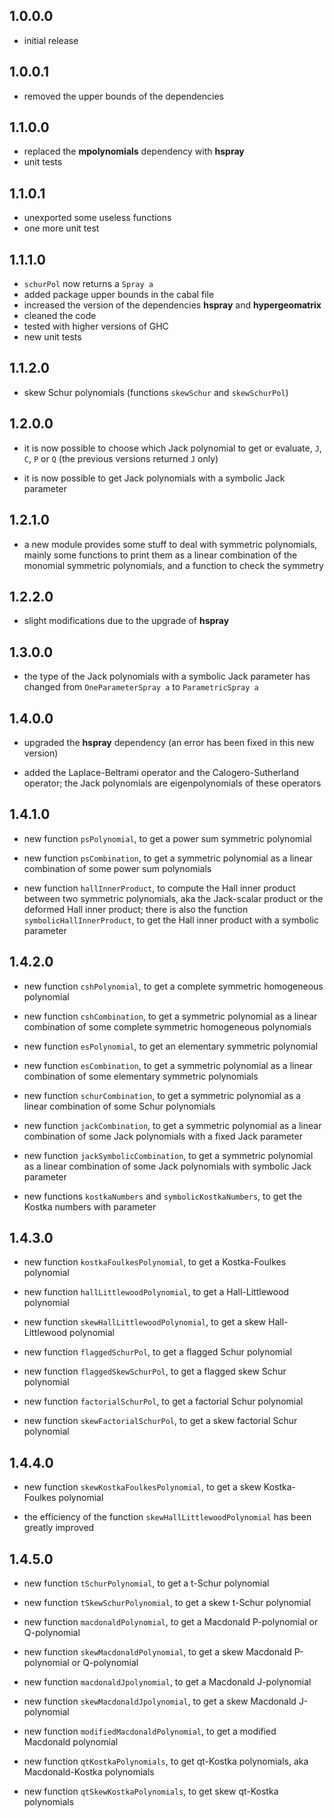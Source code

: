 1.0.0.0
-------
* initial release

1.0.0.1
-------
* removed the upper bounds of the dependencies

1.1.0.0
-------
* replaced the **mpolynomials** dependency with **hspray**
* unit tests

1.1.0.1
-------
* unexported some useless functions
* one more unit test

1.1.1.0
-------
* `schurPol` now returns a `Spray a`
* added package upper bounds in the cabal file
* increased the version of the dependencies **hspray** and **hypergeomatrix**
* cleaned the code
* tested with higher versions of GHC
* new unit tests

1.1.2.0
-------
* skew Schur polynomials (functions `skewSchur` and `skewSchurPol`)

1.2.0.0
-------
* it is now possible to choose which Jack polynomial to get or evaluate, 
`J`, `C`, `P` or `Q` (the previous versions returned `J` only)

* it is now possible to get Jack polynomials with a symbolic Jack parameter

1.2.1.0
-------
* a new module provides some stuff to deal with symmetric polynomials, mainly 
some functions to print them as a linear combination of the monomial symmetric 
polynomials, and a function to check the symmetry

1.2.2.0
-------
* slight modifications due to the upgrade of **hspray**

1.3.0.0
-------
* the type of the Jack polynomials with a symbolic Jack parameter has changed 
from `OneParameterSpray a` to `ParametricSpray a`

1.4.0.0
-------
* upgraded the **hspray** dependency (an error has been fixed in this new 
version)

* added the Laplace-Beltrami operator and the Calogero-Sutherland operator; 
the Jack polynomials are eigenpolynomials of these operators

1.4.1.0
-------
* new function `psPolynomial`, to get a power sum symmetric polynomial

* new function `psCombination`, to get a symmetric polynomial as a linear 
combination of some power sum polynomials

* new function `hallInnerProduct`, to compute the Hall inner product between 
two symmetric polynomials, aka the Jack-scalar product or the deformed Hall 
inner product; there is also the function `symbolicHallInnerProduct`, to get 
the Hall inner product with a symbolic parameter

1.4.2.0
-------
* new function `cshPolynomial`, to get a complete symmetric homogeneous polynomial

* new function `cshCombination`, to get a symmetric polynomial as a linear 
combination of some complete symmetric homogeneous polynomials

* new function `esPolynomial`, to get an elementary symmetric polynomial

* new function `esCombination`, to get a symmetric polynomial as a linear 
combination of some elementary symmetric polynomials

* new function `schurCombination`, to get a symmetric polynomial as a linear 
combination of some Schur polynomials

* new function `jackCombination`, to get a symmetric polynomial as a linear 
combination of some Jack polynomials with a fixed Jack parameter

* new function `jackSymbolicCombination`, to get a symmetric polynomial as a linear 
combination of some Jack polynomials with symbolic Jack parameter

* new functions `kostkaNumbers` and `symbolicKostkaNumbers`, to get the Kostka 
numbers with parameter

1.4.3.0
-------
* new function `kostkaFoulkesPolynomial`, to get a Kostka-Foulkes polynomial

* new function `hallLittlewoodPolynomial`, to get a Hall-Littlewood polynomial

* new function `skewHallLittlewoodPolynomial`, to get a skew Hall-Littlewood 
polynomial

* new function `flaggedSchurPol`, to get a flagged Schur polynomial

* new function `flaggedSkewSchurPol`, to get a flagged skew Schur polynomial

* new function `factorialSchurPol`, to get a factorial Schur polynomial

* new function `skewFactorialSchurPol`, to get a skew factorial Schur polynomial

1.4.4.0
-------
* new function `skewKostkaFoulkesPolynomial`, to get a skew Kostka-Foulkes 
polynomial

* the efficiency of the function `skewHallLittlewoodPolynomial` has been 
greatly improved

1.4.5.0
-------
* new function `tSchurPolynomial`, to get a t-Schur polynomial

* new function `tSkewSchurPolynomial`, to get a skew t-Schur polynomial

* new function `macdonaldPolynomial`, to get a Macdonald P-polynomial or 
Q-polynomial

* new function `skewMacdonaldPolynomial`, to get a skew Macdonald P-polynomial
or Q-polynomial

* new function `macdonaldJpolynomial`, to get a Macdonald J-polynomial

* new function `skewMacdonaldJpolynomial`, to get a skew Macdonald J-polynomial

* new function `modifiedMacdonaldPolynomial`, to get a modified Macdonald 
polynomial

* new function `qtKostkaPolynomials`, to get qt-Kostka polynomials, aka
Macdonald-Kostka polynomials

* new function `qtSkewKostkaPolynomials`, to get skew qt-Kostka polynomials



